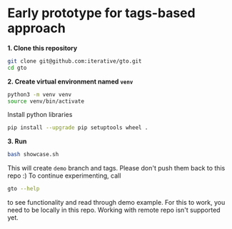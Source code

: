 # Early prototype for tags-based approach

**1. Clone this repository**

```bash
git clone git@github.com:iterative/gto.git
cd gto
```

**2. Create virtual environment named `venv`**
```bash
python3 -m venv venv
source venv/bin/activate
```
Install python libraries

```bash
pip install --upgrade pip setuptools wheel .
```

**3. Run**

```bash
bash showcase.sh
```

This will create `demo` branch and tags. Please don't push them back to this repo :)
To continue experimenting, call
```bash
gto --help
```
to see functionality and read through demo example.
For this to work, you need to be locally in this repo.
Working with remote repo isn't supported yet.
